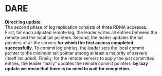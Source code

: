 # DARE

__Direct log update__  
The second phase of log replication consists of three RDMA accesses. First, for each adjusted remote log, the leader writes all entries between the remote and the local tail pointers. Second, the leader updates the tail pointers of all the servers **for which the first access completed successfully**. To commit log entries, the leader sets the local commit pointer to the minimum tail pointer among at least a majority of servers (itself included). Finally, for the remote servers to apply the just committed entries, the leader “lazily” updates the remote commit pointers; **by lazy update we mean that there is no need to wait for completion**.
